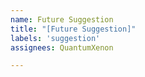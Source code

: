 ```yaml
---
name: Future Suggestion
title: "[Future Suggestion]"
labels: 'suggestion'
assignees: QuantumXenon

---
```



